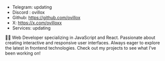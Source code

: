 
- Telegram: updating
- Discord : ovillox
- Github: https://github.com/ovillox
- X: https://x.com/ovilloxx
- Services: updating


👨‍💻 Web Developer specializing in JavaScript and React. Passionate about creating interactive and responsive user interfaces. Always eager to explore the latest in frontend technologies. Check out my projects to see what I’ve been working on!

